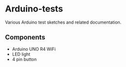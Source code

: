 # Arduino-tests
Various Arduino test sketches and related documentation.

## Components

- Arduino UNO R4 WiFi
- LED light
- 4 pin button
